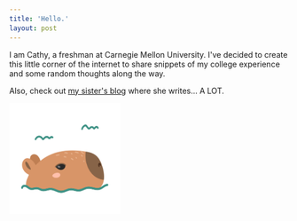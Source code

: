 ```yaml
---
title: 'Hello.'
layout: post
---
```

I am Cathy, a freshman at Carnegie Mellon University. I've decided to create this little corner of the internet to share snippets of my college experience and some random thoughts along the way.

Also, check out [my sister's blog](https://rzlife.github.io) where she writes... A LOT.

<img src="/assets/capyy.jpg" alt="capybara" width="200" height="200">


